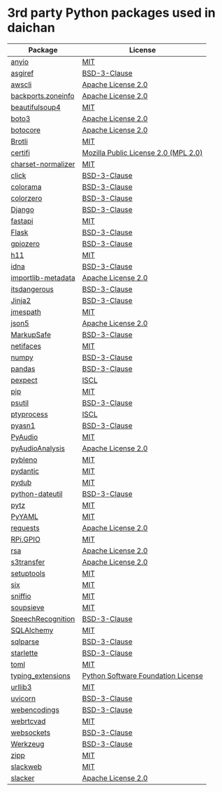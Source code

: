 # 3rd party Python packages used in daichan

|	Package	|	License	|
|	---	|	---	|
|	[anyio](https://pypi.org/project/anyio/)	|	[MIT](https://opensource.org/licenses/MIT)	|
|	[asgiref](https://pypi.org/project/asgiref/)	|	[BSD-3-Clause](https://opensource.org/licenses/BSD-3-Clause)	|
|	[awscli](https://pypi.org/project/asgiref/)	|	[Apache License 2.0](https://opensource.org/licenses/Apache-2.0)	|
|	[backports.zoneinfo](https://pypi.org/project/backports.zoneinfo/)	|	[Apache License 2.0](https://opensource.org/licenses/Apache-2.0)	|
|	[beautifulsoup4](https://pypi.org/project/beautifulsoup4/)	|	[MIT](https://opensource.org/licenses/MIT)	|
|	[boto3](https://pypi.org/project/boto3/)	|	[Apache License 2.0](https://opensource.org/licenses/Apache-2.0)	|
|	[botocore](https://pypi.org/project/botocore/)	|	[Apache License 2.0](https://opensource.org/licenses/Apache-2.0)	|
|	[Brotli](https://pypi.org/project/Brotli/)	|	[MIT](https://opensource.org/licenses/MIT)	|
|	[certifi](https://pypi.org/project/certifi/)	|	[Mozilla Public License 2.0 (MPL 2.0)](https://opensource.org/licenses/MPL-2.0)	|
|	[charset-normalizer](https://pypi.org/project/charset-normalizer/)	|	[MIT](https://opensource.org/licenses/MIT)	|
|	[click](https://pypi.org/project/click/)	|	[BSD-3-Clause](https://opensource.org/licenses/BSD-3-Clause)	|
|	[colorama](https://pypi.org/project/colorama/)	|	[BSD-3-Clause](https://opensource.org/licenses/BSD-3-Clause)	|
|	[colorzero](https://pypi.org/project/colorzero/)	|	[BSD-3-Clause](https://opensource.org/licenses/BSD-3-Clause)	|
|	[Django](https://pypi.org/project/Django/)	|	[BSD-3-Clause](https://opensource.org/licenses/BSD-3-Clause)	|
|	[fastapi](https://pypi.org/project/fastapi/)	|	[MIT](https://opensource.org/licenses/MIT)	|
|	[Flask](https://pypi.org/project/Flask/)	|	[BSD-3-Clause](https://opensource.org/licenses/BSD-3-Clause)	|
|	[gpiozero](https://pypi.org/project/gpiozero/)	|	[BSD-3-Clause](https://opensource.org/licenses/BSD-3-Clause)	|
|	[h11](https://pypi.org/project/h11/)	|	[MIT](https://opensource.org/licenses/MIT)	|
|	[idna](https://pypi.org/project/idna/)	|	[BSD-3-Clause](https://opensource.org/licenses/BSD-3-Clause)	|
|	[importlib-metadata](https://pypi.org/project/importlib-metadata/)	|	[Apache License 2.0](https://opensource.org/licenses/Apache-2.0)	|
|	[itsdangerous](https://pypi.org/project/itsdangerous/)	|	[BSD-3-Clause](https://opensource.org/licenses/BSD-3-Clause)	|
|	[Jinja2](https://pypi.org/project/Jinja2/)	|	[BSD-3-Clause](https://opensource.org/licenses/BSD-3-Clause)	|
|	[jmespath](https://pypi.org/project/jmespath/)	|	[MIT](https://opensource.org/licenses/MIT)	|
|	[json5](https://pypi.org/project/json5/)	|	[Apache License 2.0](https://opensource.org/licenses/Apache-2.0)	|
|	[MarkupSafe](https://pypi.org/project/MarkupSafe/)	|	[BSD-3-Clause](https://opensource.org/licenses/BSD-3-Clause)	|
|	[netifaces](https://pypi.org/project/netifaces/)	|	[MIT](https://opensource.org/licenses/MIT)	|
|	[numpy](https://pypi.org/project/numpy/)	|	[BSD-3-Clause](https://opensource.org/licenses/BSD-3-Clause)	|
|	[pandas](https://pypi.org/project/pandas/)	|	[BSD-3-Clause](https://opensource.org/licenses/BSD-3-Clause)	|
|	[pexpect](https://pypi.org/project/pexpect/)	|	[ISCL](https://www.isc.org/licenses/)	|
|	[pip](https://pypi.org/project/pip/)	|	[MIT](https://opensource.org/licenses/MIT)	|
|	[psutil](https://pypi.org/project/psutil/)	|	[BSD-3-Clause](https://opensource.org/licenses/BSD-3-Clause)	|
|	[ptyprocess](https://pypi.org/project/ptyprocess/)	|	[ISCL](https://www.isc.org/licenses/)	|
|	[pyasn1](https://pypi.org/project/pyasn1/)	|	[BSD-3-Clause](https://opensource.org/licenses/BSD-3-Clause)	|
|	[PyAudio](https://pypi.org/project/PyAudio/)	|	[MIT](https://opensource.org/licenses/MIT)	|
|	[pyAudioAnalysis](https://pypi.org/project/pyAudioAnalysis/)	|	[Apache License 2.0](https://opensource.org/licenses/Apache-2.0)	|
|	[pybleno](https://pypi.org/project/pybleno/)	|	[MIT](https://opensource.org/licenses/MIT)	|
|	[pydantic](https://pypi.org/project/pydantic/)	|	[MIT](https://opensource.org/licenses/MIT)	|
|	[pydub](https://pypi.org/project/pydantic/)	|	[MIT](https://opensource.org/licenses/MIT)	|
|	[python-dateutil](https://pypi.org/project/python-dateutil/)	|	[BSD-3-Clause](https://opensource.org/licenses/BSD-3-Clause)	|
|	[pytz](https://pypi.org/project/pytz/)	|	[MIT](https://opensource.org/licenses/MIT)	|
|	[PyYAML](https://pypi.org/project/PyYAML/)	|	[MIT](https://opensource.org/licenses/MIT)	|
|	[requests](https://pypi.org/project/requests/)	|	[Apache License 2.0](https://opensource.org/licenses/Apache-2.0)	|
|	[RPi.GPIO](https://pypi.org/project/RPi.GPIO/)	|	[MIT](https://opensource.org/licenses/MIT)	|
|	[rsa](https://pypi.org/project/rsa/)	|	[Apache License 2.0](https://opensource.org/licenses/Apache-2.0)	|
|	[s3transfer](https://pypi.org/project/s3transfer/)	|	[Apache License 2.0](https://opensource.org/licenses/Apache-2.0)	|
|	[setuptools](https://pypi.org/project/setuptools/)	|	[MIT](https://opensource.org/licenses/MIT)	|
|	[six](https://pypi.org/project/six/)	|	[MIT](https://opensource.org/licenses/MIT)	|
|	[sniffio](https://pypi.org/project/sniffio/)	|	[MIT](https://opensource.org/licenses/MIT)	|
|	[soupsieve](https://pypi.org/project/sniffio/)	|	[MIT](https://opensource.org/licenses/MIT)	|
|	[SpeechRecognition](https://pypi.org/project/SpeechRecognition/)	|	[BSD-3-Clause](https://opensource.org/licenses/BSD-3-Clause)	|
|	[SQLAlchemy](https://pypi.org/project/SQLAlchemy/)	|	[MIT](https://opensource.org/licenses/MIT)	|
|	[sqlparse](https://pypi.org/project/sqlparse/)	|	[BSD-3-Clause](https://opensource.org/licenses/BSD-3-Clause)	|
|	[starlette](https://pypi.org/project/starlette/)	|	[BSD-3-Clause](https://opensource.org/licenses/BSD-3-Clause)	|
|	[toml](https://pypi.org/project/toml/)	|	[MIT](https://opensource.org/licenses/MIT)	|
|	[typing_extensions](https://pypi.org/project/typing-extensions/)	|	[Python Software Foundation License](https://opensource.org/licenses/Python-2.0)	|
|	[urllib3](https://pypi.org/project/urllib3/)	|	[MIT](https://opensource.org/licenses/MIT)	|
|	[uvicorn](https://pypi.org/project/uvicorn/)	|	[BSD-3-Clause](https://opensource.org/licenses/BSD-3-Clause)	|
|	[webencodings](https://pypi.org/project/webencodings/)	|	[BSD-3-Clause](https://opensource.org/licenses/BSD-3-Clause)	|
|	[webrtcvad](https://pypi.org/project/webrtcvad/)	|	[MIT](https://opensource.org/licenses/MIT)	|
|	[websockets](https://pypi.org/project/websockets/)	|	[BSD-3-Clause](https://opensource.org/licenses/BSD-3-Clause)	|
|	[Werkzeug](https://pypi.org/project/Werkzeug/)	|	[BSD-3-Clause](https://opensource.org/licenses/BSD-3-Clause)	|
|	[zipp](https://pypi.org/project/zipp/)	|	[MIT](https://opensource.org/licenses/MIT)	|
|	[slackweb](https://pypi.org/project/slackweb/)	|	[MIT](https://opensource.org/licenses/MIT)	|
|	[slacker](https://pypi.org/project/slacker/)	|	[Apache License 2.0](https://opensource.org/licenses/Apache-2.0)	|